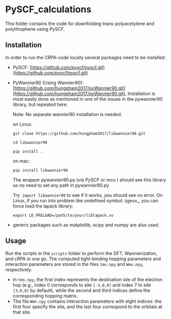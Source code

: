 # PySCF_calculations

This folder contains the code for downfolding trans-polyacetylene and polythiophene using PySCF.

## Installation

In order to run the CRPA-code locally several packages need to be installed: 

* PySCF: [https://github.com/pyscf/pyscf.git](https://github.com/pyscf/pyscf.git)
* PyWannier90 (Using Wannier90): [https://github.com/hungpham2017/pyWannier90.git](https://github.com/hungpham2017/pyWannier90.git), Installation is most easily done as mentioned in one of the issues in the pywannier90 library, but repeated here:

    Note: No separate wannier90 installation is needed.

    on Linux:

    `git clone https://github.com/hungpham2017/libwannier90.git`

    `cd libwannier90`

    `pip install .`

    on mac:

    `pip install libwannier90`

    The wrapper pywannier90.py (via PySCF or mcu ) should see this library so no need to set any path in pywannier90.py

    Try` import libwannier90` to see if it works, you should see no error. On Linux, if you run into problem like undefined symbol: zgesv_, you can force load the lapack library:

    `export LD_PRELOAD=/path/to/your/liblapack.so`

* generic packages such as matplotlib, scipy and numpy are also used.

## Usage

Run the scripts in the ```scripts``` folder to perform the DFT, Wannierization, and cRPA in one go. The computed tight-binding hopping parameters and interaction parameters are stored in the files `tmn.npy` and `Wmn.npy`, respectively. 

- In `tmn.npy`, the first index represents the destination site of the electron hop (e.g., index 0 corresponds to site `[-3,0,0]` and index 7 to site `[3,0,0]` by default), while the second and third indices define the corresponding hopping matrix.  
- The file `Wmn.npy` contains interaction parameters with eight indices: the first four specify the site, and the last four correspond to the orbitals at that site.
